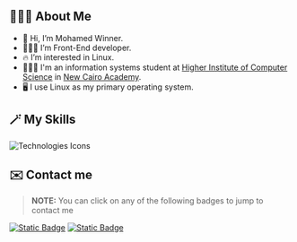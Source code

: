 ## 💁🏻‍♂️ About Me
- 👋 Hi, I’m Mohamed Winner.
- 👨🏻‍💻 I’m Front-End developer.
- 🔥 I’m interested in Linux.
- 👨🏻‍🎓 I'm an information systems student at [Higher Institute of Computer Science](https://www.cis.edu.eg/) in [New Cairo Academy](https://en.wikipedia.org/wiki/New_Cairo_Academy).
- 🖥️ I use Linux as my primary operating system.

## 🪄 My Skills

![Technologies Icons](https://skillicons.dev/icons?i=html,css,javascript,typescript,tailwind,react,regex,redux,git,github,linux,netlify)

## ✉️ Contact me
> **NOTE:** You can click on any of the following badges to jump to contact me

[![Static Badge](https://img.shields.io/badge/Whatsapp-success?logo=whatsapp&logoColor=%23ffffff)](https://wa.me/+201552310890)
[![Static Badge](https://img.shields.io/badge/Discord-slateblue?logo=discord&logoColor=%23ffffff)](https://discordapp.com/users/968556068626112553)
